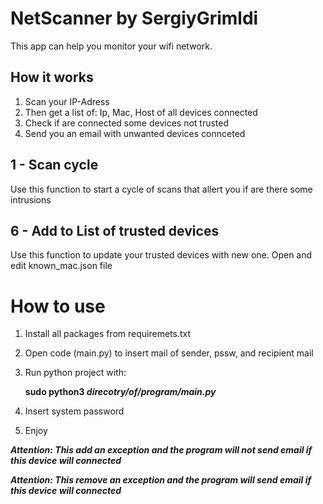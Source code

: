 # NetScanner by SergiyGrimldi

This app can help you monitor your wifi network.


## How it works

1. Scan your IP-Adress
2. Then get a list of: Ip, Mac, Host of all devices connected
3. Check if are connected some devices not trusted
4. Send you an email with unwanted devices connceted

## 1 - Scan cycle

Use this function to start a cycle of scans that allert you if are there some intrusions

## 6 - Add to List of trusted devices
Use this function to update your trusted devices with new one. Open and edit known_mac.json file


# **How to use**

1. Install all packages from requiremets.txt
2. Open code (main.py) to insert mail of sender, pssw, and recipient mail
3. Run python project with:
        
     **sudo python3 _direcotry/of/program/main.py_**

3. Insert system password
4. Enjoy






**_Attention: This add an exception and the program will not send email if this device will connected_**

**_Attention: This remove an exception and the program will send email if this device will connected_**
